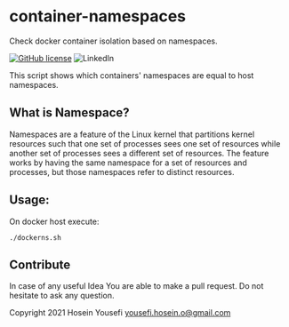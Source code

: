 # container-namespaces
Check docker container isolation based on namespaces.

[![GitHub license](https://img.shields.io/github/license/hosein-yousefii/container-namespaces)](https://github.com/hosein-yousefii/container-namespaces/blob/master/LICENSE)
![LinkedIn](https://shields.io/badge/style-hoseinyousefi-black?logo=linkedin&label=LinkedIn&link=https://www.linkedin.com/in/hoseinyousefi)

This script shows which containers' namespaces are equal to host namespaces.

## What is Namespace?

Namespaces are a feature of the Linux kernel that partitions kernel resources such that one set of processes sees one set of resources while another set of processes sees a different set of resources. The feature works by having the same namespace for a set of resources and processes, but those namespaces refer to distinct resources.

## Usage:

On docker host execute:

```
./dockerns.sh
```

## Contribute

In case of any useful Idea You are able to make a pull request. Do not hesitate to ask any question.

Copyright 2021 Hosein Yousefi <yousefi.hosein.o@gmail.com>

